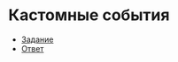 # Кастомные события
- [Задание](https://kodaktor.ru/evnt_a1069)
- [Ответ](https://kodaktor.ru/custom_7f20f)
